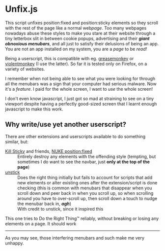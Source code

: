 Unfix.js
========

This script unfixes position:fixed and position:sticky elements so they
scroll with the rest of the page like a normal web*page*. Too many webpages
nowadays abuse these styles to make you stare at their website through a tiny
letterbox slit in between cookie popups, advertising and their
***giant obnoxious menubars***, and all just to satisfy their delusions of
being an app. You are not an app installed on my system, you are a *page* to
be *read!*

Being a userscript, this is compatible with eg. [greasemonkey] or
[violentmonkey] (I use the latter). So far it is tested only on Firefox, on
a variety of websites.

[greasemonkey]: https://www.greasespot.net
[violentmonkey]: https://violentmonkey.github.io

I remember when not being able to see what you were looking for through all
the menubars was a sign that your computer had serious malware. Now it's a
*feature*. I paid for the whole screen, I want to *use* the whole screen!

I don't even know javascript, I just got so mad at straining to see on a tiny
viewport despite having a perfectly good-sized screen that I learnt enough
javascript to make this work.


Why write/use yet another userscript?
-------------------------------------

There are other extensions and userscripts available to do something similar,
but:

<dl>
<dt>
<a href="https://alisdair.mcdiarmid.org/kill-sticky-headers/">Kill Sticky</a>
and friends, <a href="https://addons.mozilla.org/en-US/firefox/addon/nuke-position-fixed">
NUKE position:fixed</a>
</dt>
<dd>
Entirely destroy any elements with the offending style (tempting, but
sometimes I do want to see the navbar, just <strong>only at the top of the
page</strong>)
</dd>
<dt>
<a href="https://greasyfork.org/en/scripts/35593-unstick">unstick</a>
</dt>
<dd>
Does the right thing initially but fails to account for scripts that add new
elements or alter existing ones after the extension/script is done checking
(this is common with menubars that disappear when you scroll down and peer
back in when you scroll up, so when scrolling around you have to over-scroll
up, then scroll down a touch to nudge the menubar back in,
<em><strong>agh</strong></em>)
</dd>
<dd>
With credit to unstick, since it inspired this
</dd>
</dl>

This one tries to Do the Right Thing&trade; reliably, without breaking or
losing any elements on a page. It should work

--------------------------------------------------------------------------

As you may see, those interfering menubars and such make me very unhappy.
